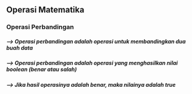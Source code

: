 ## Operasi Matematika

### Operasi Perbandingan
##### --> Operasi perbandingan adalah operasi untuk membandingkan dua buah data
##### --> Operasi perbandingan adalah operasi yang menghasilkan nilai boolean (benar atau salah)
##### --> Jika hasil operasinya adalah benar, maka nilainya adalah true
